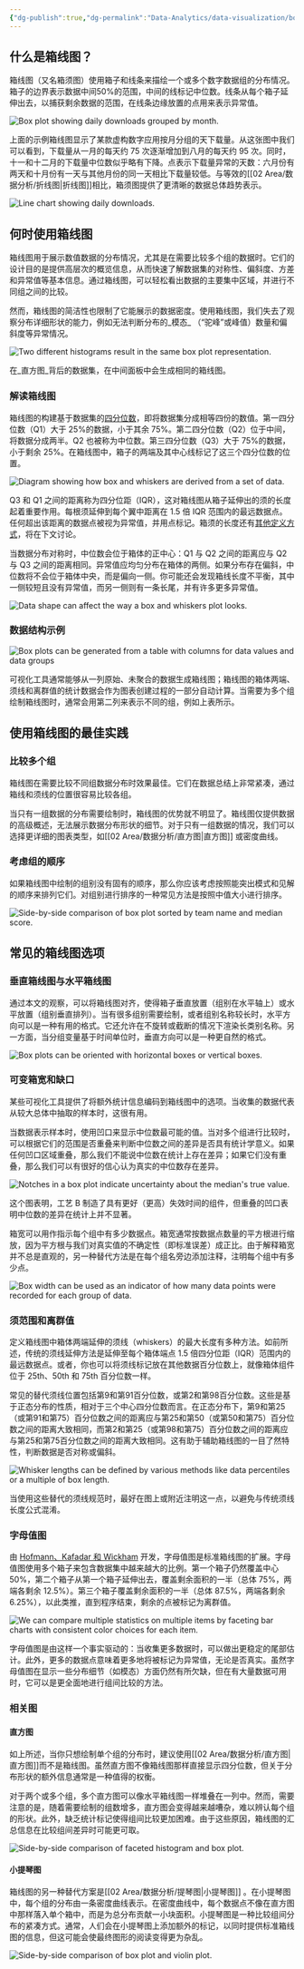 ```yaml
---
{"dg-publish":true,"dg-permalink":"Data-Analytics/data-visualization/box-plots","permalink":"/Data-Analytics/data-visualization/box-plots/","metatags":{"description":"Explore the essentials of box plots with our concise guide. Learn to create, interpret, and apply these charts effectively in data analysis.","og:site_name":"DavonOs","og:title":"箱线图","og:type":"article","og:url":"https://zuji.eu.org/Data-Analytics/data-visualization/box-plots","og:image":null,"og:image:width":"200","og:image:alt":"articlecover","og:locale":"zh_cn"},"dgShowInlineTitle":true,"created":"2025-07-23 13:42","updated":"2025-09-09 10:24"}
---
```



## 什么是箱线图？

箱线图（又名箱须图）使用箱子和线条来描绘一个或多个数字数据组的分布情况。箱子的边界表示数据中间50%的范围，中间的线标记中位数。线条从每个箱子延伸出去，以捕获剩余数据的范围，在线条边缘放置的点用来表示异常值。

![Box plot showing daily downloads grouped by month.](https://wac-cdn.atlassian.com/dam/jcr:1e78fbc8-50f2-4274-a8f9-bf06485e1b1b/box-plot-example.png?cdnVersion=2854)

上面的示例箱线图显示了某款虚构数字应用按月分组的天下载量。从这张图中我们可以看到，下载量从一月的每天约 75 次逐渐增加到八月的每天约 95 次。同时，十一和十二月的下载量中位数似乎略有下降。点表示下载量异常的天数：六月份有两天和十月份有一天与其他月份的同一天相比下载量较低。与等效的[[02 Area/数据分析/折线图\|折线图]]相比，箱须图提供了更清晰的数据总体趋势表示。

![Line chart showing daily downloads.](https://wac-cdn.atlassian.com/dam/jcr:4022a849-16ef-4e93-8a67-edf44e01cb54/intro-example-line-chart.png?cdnVersion=2854)

## 何时使用箱线图

箱线图用于展示数值数据的分布情况，尤其是在需要比较多个组的数据时。它们的设计目的是提供高层次的概览信息，从而快速了解数据集的对称性、偏斜度、方差和异常值等基本信息。通过箱线图，可以轻松看出数据的主要集中区域，并进行不同组之间的比较。

然而，箱线图的简洁性也限制了它能展示的数据密度。使用箱线图，我们失去了观察分布详细形状的能力，例如无法判断分布的_模态_ （“驼峰”或峰值）数量和偏斜度等异常情况。

![Two different histograms result in the same box plot representation.](https://wac-cdn.atlassian.com/dam/jcr:4ceea0a8-6875-495f-9f20-04d354dfc086/box-plot-modality.png?cdnVersion=2854)

在_直方图_背后的数据集，在中间面板中会生成相同的箱线图。

### 解读箱线图

箱线图的构建基于数据集的[四分位数](https://en.wikipedia.org/wiki/Quartile)，即将数据集分成相等四份的数值。第一四分位数（Q1）大于 25%的数据，小于其余 75%。第二四分位数（Q2）位于中间，将数据分成两半。Q2 也被称为中位数。第三四分位数（Q3）大于 75%的数据，小于剩余 25%。在箱线图中，箱子的两端及其中心线标记了这三个四分位数的位置。

![Diagram showing how box and whiskers are derived from a set of data.](https://wac-cdn.atlassian.com/dam/jcr:3ecc2cdd-2878-4b9f-a853-f0d1782ad285/box-plot-construction.png?cdnVersion=2854)

Q3 和 Q1 之间的距离称为四分位距（IQR），这对箱线图从箱子延伸出的须的长度起着重要作用。每根须延伸到每个翼中距离在 1.5 倍 IQR 范围内的最远数据点。任何超出该距离的数据点被视为异常值，并用点标记。箱须的长度还有[其他定义方式](https://www.atlassian.com/data/charts/box-plot-complete-guide#whisker-range-and-outliers)，将在下文讨论。

当数据分布对称时，中位数会位于箱体的正中心：Q1 与 Q2 之间的距离应与 Q2 与 Q3 之间的距离相同。异常值应均匀分布在箱体的两侧。如果分布存在偏斜，中位数将不会位于箱体中央，而是偏向一侧。你可能还会发现箱线长度不平衡，其中一侧较短且没有异常值，而另一侧则有一条长尾，并有许多更多异常值。

![Data shape can affect the way a box and whiskers plot looks.](https://wac-cdn.atlassian.com/dam/jcr:05352ba2-9ec4-48c3-8020-9c280a971039/box-plot-skew.png?cdnVersion=2854)

### 数据结构示例

![Box plots can be generated from a table with columns for data values and data groups](https://wac-cdn.atlassian.com/dam/jcr:8bddb22d-4ec0-4d78-87f8-1b5f1ea78dca/box-plot-data.png?cdnVersion=2854)

可视化工具通常能够从一列原始、未聚合的数据生成箱线图；箱线图的箱体两端、须线和离群值的统计数据会作为图表创建过程的一部分自动计算。当需要为多个组绘制箱线图时，通常会用第二列来表示不同的组，例如上表所示。

## 使用箱线图的最佳实践

### 比较多个组

箱线图在需要比较不同组数据分布时效果最佳。它们在数据总结上非常紧凑，通过箱线和须线的位置很容易比较各组。

当只有一组数据的分布需要绘制时，箱线图的优势就不明显了。箱线图仅提供数据的高级概述，无法展示数据分布形状的细节。对于只有一组数据的情况，我们可以选择更详细的图表类型，如[[02 Area/数据分析/直方图\|直方图]] 或密度曲线。

### 考虑组的顺序

如果箱线图中绘制的组别没有固有的顺序，那么你应该考虑按照能突出模式和见解的顺序来排列它们。对组别进行排序的一种常见方法是按照中值大小进行排序。

![Side-by-side comparison of box plot sorted by team name and median score.](https://wac-cdn.atlassian.com/dam/jcr:bbd73330-6075-4ad2-96e1-fd58c79b27a2/box-plot-order.png?cdnVersion=2854)

## 常见的箱线图选项

### 垂直箱线图与水平箱线图

通过本文的观察，可以将箱线图对齐，使得箱子垂直放置（组别在水平轴上）或水平放置（组别垂直排列）。当有很多组别需要绘制，或者组别名称较长时，水平方向可以是一种有用的格式。它还允许在不旋转或截断的情况下渲染长类别名称。另一方面，当分组变量基于时间单位时，垂直方向可以是一种更自然的格式。

![Box plots can be oriented with horizontal boxes or vertical boxes.](https://wac-cdn.atlassian.com/dam/jcr:b35a8f44-b1d7-4589-9546-7a6cc0748e1f/box-plot-vertical-horizontal.png?cdnVersion=2854)

### 可变箱宽和缺口

某些可视化工具提供了将额外统计信息编码到箱线图中的选项。当收集的数据代表从较大总体中抽取的样本时，这很有用。

当数据表示样本时，使用凹口来显示中位数最可能的值。当对多个组进行比较时，可以根据它们的范围是否重叠来判断中位数之间的差异是否具有统计学意义。如果任何凹口区域重叠，那么我们不能说中位数在统计上存在差异；如果它们没有重叠，那么我们可以有很好的信心认为真实的中位数存在差异。

![Notches in a box plot indicate uncertainty about the median's true value.](https://wac-cdn.atlassian.com/dam/jcr:360fb01b-f944-4b72-8a37-b6954dbeda1e/box-plot-notched.png?cdnVersion=2854)

这个图表明，工艺 B 制造了具有更好（更高）失效时间的组件，但重叠的凹口表明中位数的差异在统计上并不显著。

箱宽可以用作指示每个组中有多少数据点。箱宽通常按数据点数量的平方根进行缩放，因为平方根与我们对真实值的不确定性（即标准误差）成正比。由于解释箱宽并不总是直观的，另一种替代方法是在每个组名旁边添加注释，注明每个组中有多少点。

![Box width can be used as an indicator of how many data points were recorded for each group of data.](https://wac-cdn.atlassian.com/dam/jcr:85f6a621-a5c6-46c2-9640-bf2214cfc789/box-plot-variable-width.png?cdnVersion=2854)

### 须范围和离群值

定义箱线图中箱体两端延伸的须线（whiskers）的最大长度有多种方法。如前所述，传统的须线延伸方法是延伸至每个箱体端点 1.5 倍四分位距（IQR）范围内的最远数据点。或者，你也可以将须线标记放在其他数据百分位数上，就像箱体组件位于 25th、50th 和 75th 百分位数一样。

常见的替代须线位置包括第9和第91百分位数，或第2和第98百分位数。这些是基于正态分布的性质，相对于三个中心四分位数而言。在正态分布下，第9和第25（或第91和第75）百分位数之间的距离应与第25和第50（或第50和第75）百分位数之间的距离大致相同，而第2和第25（或第98和第75）百分位数之间的距离应与第25和第75百分位数之间的距离大致相同。这有助于辅助箱线图的一目了然特性，判断数据是否对称或偏斜。

![Whisker lengths can be defined by various methods like data percentiles or a multiple of box length.](https://wac-cdn.atlassian.com/dam/jcr:6743799c-ef7d-48c7-849f-6f8b211a4dc2/box-plot-alternative-whiskers.png?cdnVersion=2854)

当使用这些替代的须线规范时，最好在图上或附近注明这一点，以避免与传统须线长度公式混淆。

### 字母值图

由 [Hofmann、Kafadar 和 Wickham](https://vita.had.co.nz/papers/letter-value-plot.html) 开发，字母值图是标准箱线图的扩展。字母值图使用多个箱子来包含数据集中越来越大的比例。第一个箱子仍然覆盖中心 50%，第二个箱子从第一个箱子延伸出去，覆盖剩余面积的一半（总体 75%，两端各剩余 12.5%）。第三个箱子覆盖剩余面积的一半（总体 87.5%，两端各剩余 6.25%），以此类推，直到程序结束，剩余的点被标记为离群值。

![We can compare multiple statistics on multiple items by faceting bar charts with consistent color choices for each item.](https://wac-cdn.atlassian.com/dam/jcr:b3ad5498-c579-4739-8b96-430ae482e4a5/letter-value-plot-example.png?cdnVersion=2854)

字母值图是由这样一个事实驱动的：当收集更多数据时，可以做出更稳定的尾部估计。此外，更多的数据点意味着更多地将被标记为异常值，无论是否真实。虽然字母值图在显示一些分布细节（如模态）方面仍然有所欠缺，但在有大量数据可用时，它可以是更全面地进行组间比较的方法。

### 相关图

#### 直方图

如上所述，当你只想绘制单个组的分布时，建议使用[[02 Area/数据分析/直方图\|直方图]]而不是箱线图。虽然直方图不像箱线图那样直接显示四分位数，但关于分布形状的额外信息通常是一种值得的权衡。

对于两个或多个组，多个直方图可以像水平箱线图一样堆叠在一列中。然而，需要注意的是，随着需要绘制的组数增多，直方图会变得越来越嘈杂，难以辨认每个组的形状。此外，缺乏统计标记使得组间比较更加困难。由于这些原因，箱线图的汇总信息在比较组间差异时可能更可取。

![Side-by-side comparison of faceted histogram and box plot.](https://wac-cdn.atlassian.com/dam/jcr:bf7de0aa-6aed-4cc7-87a4-730a5fdde95d/faceted-histogram-example.png?cdnVersion=2854)

#### 小提琴图

箱线图的另一种替代方案是[[02 Area/数据分析/提琴图\|小提琴图]] 。在小提琴图中，每个组的分布由一条密度曲线表示。在密度曲线中，每个数据点不像在直方图中那样落入单个箱中，而是为总分布贡献一小块面积。小提琴图是一种比较组间分布的紧凑方式。通常，人们会在小提琴图上添加额外的标记，以同时提供标准箱线图的信息，但这可能会使最终图形的阅读变得更为杂乱。

![Side-by-side comparison of box plot and violin plot.](https://wac-cdn.atlassian.com/dam/jcr:3521a088-4140-4cd5-8e84-7b2c41056aac/violin-plot-example.png?cdnVersion=2854)
